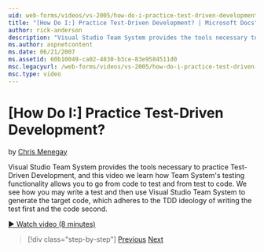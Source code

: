 ```yaml
---
uid: web-forms/videos/vs-2005/how-do-i-practice-test-driven-development
title: "[How Do I:] Practice Test-Driven Development? | Microsoft Docs"
author: rick-anderson
description: "Visual Studio Team System provides the tools necessary to practice Test-Driven Development, and this video we learn how Team System's testing functionality a..."
ms.author: aspnetcontent
ms.date: 06/21/2007
ms.assetid: 60b10049-ca02-4830-b3ce-83e9584511d0
msc.legacyurl: /web-forms/videos/vs-2005/how-do-i-practice-test-driven-development
msc.type: video
---
```

[How Do I:] Practice Test-Driven Development?
====================
by [Chris Menegay](https://twitter.com/CMenegay)

Visual Studio Team System provides the tools necessary to practice Test-Driven Development, and this video we learn how Team System's testing functionality allows you to go from code to test and from test to code. We see how you may write a test and then use Visual Studio Team System to generate the target code, which adheres to the TDD ideology of writing the test first and the code second.

[&#9654; Watch video (8 minutes)](https://channel9.msdn.com/Blogs/ASP-NET-Site-Videos/how-do-i-practice-test-driven-development)

> [!div class="step-by-step"]
> [Previous](how-do-i-write-code-more-quickly-with-unit-tests.md)
> [Next](how-do-i-load-test-a-web-application.md)
